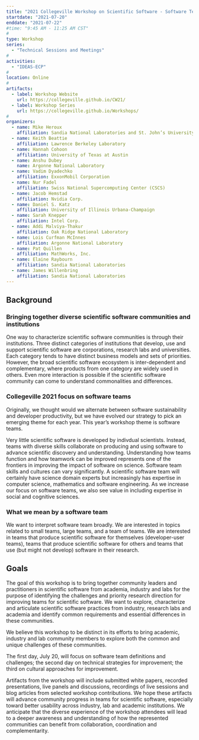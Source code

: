 ```yaml
---
title: "2021 Collegeville Workshop on Scientific Software - Software Teams"
startdate: "2021-07-20"
enddate: "2021-07-22"
#time: "9:45 AM - 11:25 AM CST"
#
type: Workshop 
series: 
  - "Technical Sessions and Meetings"
#
activities:
  - "IDEAS-ECP"
#
location: Online
#
artifacts:
  - label: Workshop Website
    url: https://collegeville.github.io/CW21/
  - label: Workshop Series
    url: https://collegeville.github.io/Workshops/
#
organizers:
  - name: Mike Heroux 
    affiliation: Sandia National Laboratories and St. John’s University
  - name: Keith Beattie
    affiliation: Lawrence Berkeley Laboratory
  - name: Hannah Cohoon
    affiliation: University of Texas at Austin
  - name: Anshu Dubey
    name: Argonne National Laboratory
  - name: Vadim Dyadechko
    affiliation: ExxonMobil Corporation
  - name: Nur Fadel
    affiliation: Swiss National Supercomputing Center (CSCS)
  - name: Jacob Hemstad
    affiliation: Nvidia Corp.
  - name: Daniel S. Katz
    affiliation: University of Illinois Urbana-Champaign
  - name: Sarah Knepper
    affiliation: Intel Corp.
  - name: Addi Malviya-Thakur
    affiliation: Oak Ridge National Laboratory
  - name: Lois Curfman McInnes
    affiliation: Argonne National Laboratory
  - name: Pat Quillen
    affiliation: MathWorks, Inc.
  - name: Elaine Raybourn
    affiliation: Sandia National Laboratories
  - name: James Willenbring
    affiliation: Sandia National Laboratories
---
```


## Background

### Bringing together diverse scientific software communities and institutions

One way to characterize scientific software communities is through their institutions. Three distinct categories of institutions that develop, use and support scientific software are corporations, research labs and universities. Each category tends to have distinct business models and sets of priorities. However, the broad scientific software ecosystem is inter-dependent and complementary, where products from one category are widely used in others. Even more interaction is possible if the scientific software community can come to understand commonalities and differences.

### Collegeville 2021 focus on software teams

Originally, we thought would we alternate between software sustainability and developer productivity, but we have evolved our strategy to pick an emerging theme for each year. This year’s workshop theme is software teams.

Very little scientific software is developed by indivdual scientists. Instead, teams with diverse skills collaborate on producing and using software to advance scientific discovery and understanding. Understanding how teams function and how teamwork can be improved represents one of the frontiers in improving the impact of software on science. Software team skills and cultures can vary significantly. A scientific software team will certainly have science domain experts but increasingly has expertise in computer science, mathematics and software engineering. As we increase our focus on software teams, we also see value in including expertise in social and cognitive sciences.

### What we mean by a software team

We want to interpret software team broadly. We are interested in topics related to small teams, large teams, and a team of teams. We are interested in teams that produce scientific software for themselves (developer-user teams), teams that produce scientific software for others and teams that use (but might not develop) software in their research.

## Goals

The goal of this workshop is to bring together community leaders and practitioners in scientific software from academia, industry and labs for the purpose of identifying the challenges and priority research direction for improving teams for scientific software. We want to explore, characterize and articulate scientific software practices from industry, research labs and academia and identify common requirements and essential differences in these communities.

We believe this workshop to be distinct in its efforts to bring academic, industry and lab community members to explore both the common and unique challenges of these communities.

The first day, July 20, will focus on software team definitions and challenges; the second day on technical strategies for improvement; the third on cultural approaches for improvement.

Artifacts from the workshop will include submitted white papers, recorded presentations, live panels and discussions, recordings of live sessions and blog articles from selected workshop contributions. We hope these artifacts will advance community progress in teams for scientific software, especially toward better usability across industry, lab and academic institutions. We anticipate that the diverse experience of the workshop attendees will lead to a deeper awareness and understanding of how the represented communities can benefit from collaboration, coordination and complementarity.

